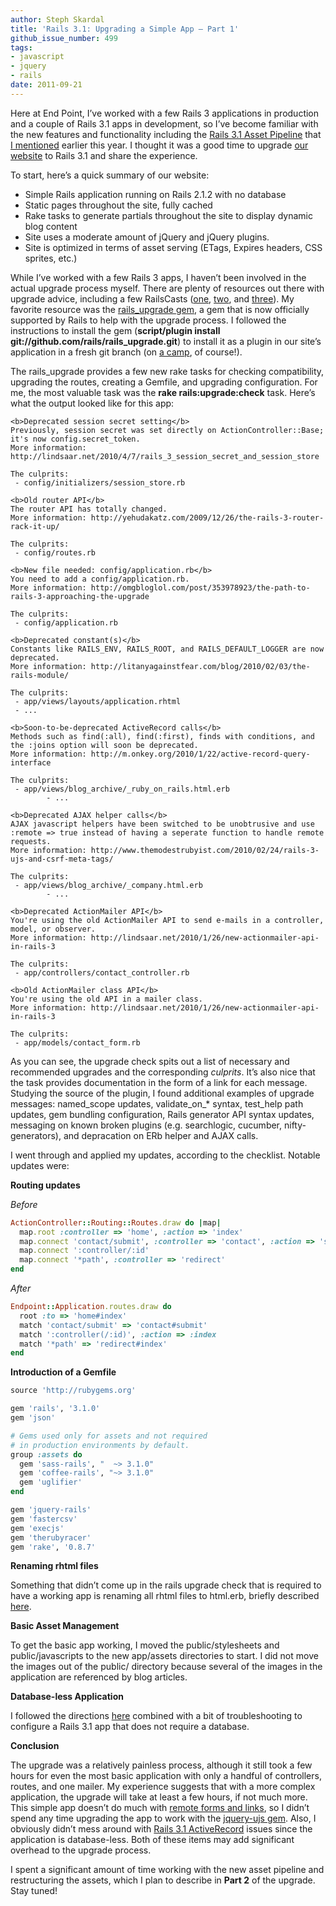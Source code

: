 ```yaml
---
author: Steph Skardal
title: 'Rails 3.1: Upgrading a Simple App — Part 1'
github_issue_number: 499
tags:
- javascript
- jquery
- rails
date: 2011-09-21
---
```


Here at End Point, I’ve worked with a few Rails 3 applications in production and a couple of Rails 3.1 apps in development, so I’ve become familiar with the new features and functionality including the [Rails 3.1 Asset Pipeline](http://guides.rubyonrails.org/asset_pipeline.html) that [I mentioned](/blog/2011/05/rails-3-at-railsconf-2011/) earlier this year. I thought it was a good time to upgrade [our website](/) to Rails 3.1 and share the experience.

To start, here’s a quick summary of our website:

- Simple Rails application running on Rails 2.1.2 with no database
- Static pages throughout the site, fully cached
- Rake tasks to generate partials throughout the site to display dynamic blog content
- Site uses a moderate amount of jQuery and jQuery plugins.
- Site is optimized in terms of asset serving (ETags, Expires headers, CSS sprites, etc.)

While I’ve worked with a few Rails 3 apps, I haven’t been involved in the actual upgrade process myself. There are plenty of resources out there with upgrade advice, including a few RailsCasts ([one](http://railscasts.com/episodes/225-upgrading-to-rails-3-part-1), [two](http://railscasts.com/episodes/226-upgrading-to-rails-3-part-2), and [three](http://railscasts.com/episodes/227-upgrading-to-rails-3-part-3)). My favorite resource was the [rails_upgrade gem](https://github.com/rails/rails_upgrade), a gem that is now officially supported by Rails to help with the upgrade process. I followed the instructions to install the gem (**script/plugin install git://github.com/rails/rails_upgrade.git**) to install it as a plugin in our site’s application in a fresh git branch (on [a camp](http://www.devcamps.org/), of course!).

The rails_upgrade provides a few new rake tasks for checking compatibility, upgrading the routes, creating a Gemfile, and upgrading configuration. For me, the most valuable task was the **rake rails:upgrade:check** task. Here’s what the output looked like for this app:

```plain
<b>Deprecated session secret setting</b>
Previously, session secret was set directly on ActionController::Base; it's now config.secret_token.
More information: http://lindsaar.net/2010/4/7/rails_3_session_secret_and_session_store

The culprits:
 - config/initializers/session_store.rb

<b>Old router API</b>
The router API has totally changed.
More information: http://yehudakatz.com/2009/12/26/the-rails-3-router-rack-it-up/

The culprits:
 - config/routes.rb

<b>New file needed: config/application.rb</b>
You need to add a config/application.rb.
More information: http://omgbloglol.com/post/353978923/the-path-to-rails-3-approaching-the-upgrade

The culprits:
 - config/application.rb

<b>Deprecated constant(s)</b>
Constants like RAILS_ENV, RAILS_ROOT, and RAILS_DEFAULT_LOGGER are now deprecated.
More information: http://litanyagainstfear.com/blog/2010/02/03/the-rails-module/

The culprits:
 - app/views/layouts/application.rhtml
 - ...

<b>Soon-to-be-deprecated ActiveRecord calls</b>
Methods such as find(:all), find(:first), finds with conditions, and the :joins option will soon be deprecated.
More information: http://m.onkey.org/2010/1/22/active-record-query-interface

The culprits:
 - app/views/blog_archive/_ruby_on_rails.html.erb
        - ...

<b>Deprecated AJAX helper calls</b>
AJAX javascript helpers have been switched to be unobtrusive and use :remote => true instead of having a seperate function to handle remote requests.
More information: http://www.themodestrubyist.com/2010/02/24/rails-3-ujs-and-csrf-meta-tags/

The culprits:
 - app/views/blog_archive/_company.html.erb
        - ...

<b>Deprecated ActionMailer API</b>
You're using the old ActionMailer API to send e-mails in a controller, model, or observer.
More information: http://lindsaar.net/2010/1/26/new-actionmailer-api-in-rails-3

The culprits:
 - app/controllers/contact_controller.rb

<b>Old ActionMailer class API</b>
You're using the old API in a mailer class.
More information: http://lindsaar.net/2010/1/26/new-actionmailer-api-in-rails-3

The culprits:
 - app/models/contact_form.rb
```

As you can see, the upgrade check spits out a list of necessary and recommended upgrades and the corresponding *culprits*. It’s also nice that the task provides documentation in the form of a link for each message. Studying the source of the plugin, I found additional examples of upgrade messages: named_scope updates, validate_on_* syntax, test_help path updates, gem bundling configuration, Rails generator API syntax updates, messaging on known broken plugins (e.g. searchlogic, cucumber, nifty-generators), and depracation on ERb helper and AJAX calls.

I went through and applied my updates, according to the checklist. Notable updates were:

**Routing updates**

*Before*

```ruby
ActionController::Routing::Routes.draw do |map|
  map.root :controller => 'home', :action => 'index'
  map.connect 'contact/submit', :controller => 'contact', :action => 'submit'
  map.connect ':controller/:id'
  map.connect '*path', :controller => 'redirect'
end
```

*After*

```ruby
Endpoint::Application.routes.draw do
  root :to => 'home#index'
  match 'contact/submit' => 'contact#submit'
  match ':controller(/:id)', :action => :index
  match '*path' => 'redirect#index'
end
```

**Introduction of a Gemfile**

```ruby
source 'http://rubygems.org'

gem 'rails', '3.1.0'
gem 'json'

# Gems used only for assets and not required
# in production environments by default.
group :assets do
  gem 'sass-rails', "  ~> 3.1.0"
  gem 'coffee-rails', "~> 3.1.0"
  gem 'uglifier'
end

gem 'jquery-rails'
gem 'fastercsv'
gem 'execjs'
gem 'therubyracer'
gem 'rake', '0.8.7'
```

**Renaming rhtml files**

Something that didn’t come up in the rails upgrade check that is required to have a working app is renaming all rhtml files to html.erb, briefly described [here](http://www.railstips.org/blog/archives/2007/03/04/renaming-rhtml-to-erb/).

**Basic Asset Management**

To get the basic app working, I moved the public/stylesheets and public/javascripts to the new app/assets directories to start. I did not move the images out of the public/ directory because several of the images in the application are referenced by blog articles.

**Database-less Application**

I followed the directions [here](https://stackoverflow.com/questions/3954307/rails-3-how-do-i-avoid-database-altogether) combined with a bit of troubleshooting to configure a Rails 3.1 app that does not require a database.

**Conclusion**

The upgrade was a relatively painless process, although it still took a few hours for even the most basic application with only a handful of controllers, routes, and one mailer. My experience suggests that with a more complex application, the upgrade will take at least a few hours, if not much more. This simple app doesn’t do much with [remote forms and links](https://www.alfajango.com/blog/rails-3-remote-links-and-forms/), so I didn’t spend any time upgrading the app to work with the [jquery-ujs gem](https://github.com/rails/jquery-ujs). Also, I obviously didn’t mess around with [Rails 3.1 ActiveRecord](http://guides.rubyonrails.org/3_1_release_notes.html#active-record) issues since the application is database-less. Both of these items may add significant overhead to the upgrade process.

I spent a significant amount of time working with the new asset pipeline and restructuring the assets, which I plan to describe in **Part 2** of the upgrade. Stay tuned!
